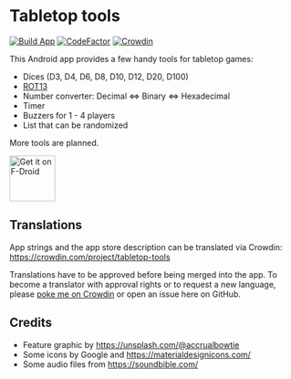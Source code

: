 # Tabletop tools

[![Build App](https://github.com/mueller-ma/TabletopTools/actions/workflows/build.yml/badge.svg)](https://github.com/mueller-ma/TabletopTools/actions/workflows/build.yml)
[![CodeFactor](https://www.codefactor.io/repository/github/mueller-ma/tabletoptools/badge)](https://www.codefactor.io/repository/github/mueller-ma/tabletoptools)
[![Crowdin](https://badges.crowdin.net/tabletop-tools/localized.svg)](https://crowdin.com/project/tabletop-tools)

This Android app provides a few handy tools for tabletop games:
* Dices (D3, D4, D6, D8, D10, D12, D20, D100)
* [ROT13](https://en.wikipedia.org/wiki/ROT13)
* Number converter: Decimal <=> Binary <=> Hexadecimal
* Timer
* Buzzers for 1 - 4 players
* List that can be randomized

More tools are planned.

[<img src="https://f-droid.org/badge/get-it-on.png" alt="Get it on F-Droid" height="80">](https://f-droid.org/packages/com.github.muellerma.tabletoptools/)

## Translations

App strings and the app store description can be translated via Crowdin: https://crowdin.com/project/tabletop-tools

Translations have to be approved before being merged into the app. To become a translator with approval rights or to request a new language, please [poke me on Crowdin](https://crowdin.com/profile/mueller-ma) or open an issue here on GitHub. 

## Credits

* Feature graphic by https://unsplash.com/@accrualbowtie
* Some icons by Google and https://materialdesignicons.com/
* Some audio files from https://soundbible.com/
